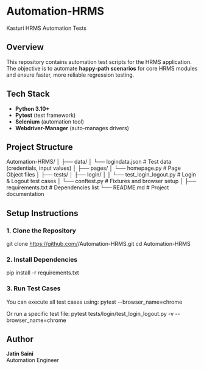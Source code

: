 # Automation-HRMS
Kasturi HRMS Automation Tests

## Overview
This repository contains automation test scripts for the HRMS application.  
The objective is to automate **happy-path scenarios** for core HRMS modules and ensure faster, more reliable regression testing.

## Tech Stack
- **Python 3.10+**
- **Pytest** (test framework)
- **Selenium** (automation tool)
- **Webdriver-Manager** (auto-manages drivers)

## Project Structure

Automation-HRMS/
│
├── data/
│   └── logindata.json          # Test data (credentials, input values)
│
├── pages/
│   └── homepage.py             # Page Object files
│
├── tests/
│   ├── login/
│   │   └── test_login_logout.py  # Login & Logout test cases
│   └── conftest.py              # Fixtures and browser setup
│
├── requirements.txt             # Dependencies list
└── README.md                    # Project documentation

## Setup Instructions

### 1. Clone the Repository
git clone https://github.com/<your-username>/Automation-HRMS.git
cd Automation-HRMS

### 2. Install Dependencies
pip install -r requirements.txt

### 3. Run Test Cases
You can execute all test cases using:
pytest --browser_name=chrome

Or run a specific test file:
pytest tests/login/test_login_logout.py -v --browser_name=chrome

## Author
**Jatin Saini**  
Automation Engineer

